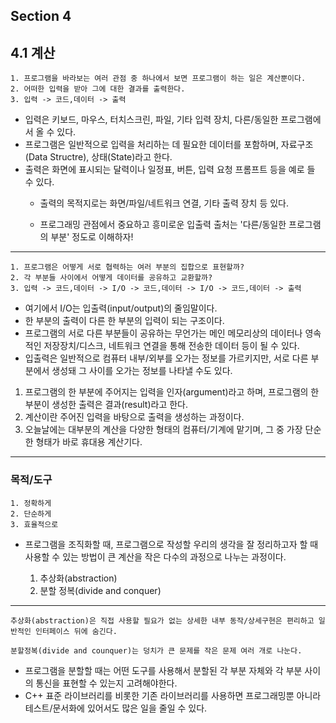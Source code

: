 ## Section 4

## 4.1 계산
    1. 프로그램을 바라보는 여러 관점 중 하나에서 보면 프로그램이 하는 일은 계산뿐이다. 
    2. 어떠한 입력을 받아 그에 대한 결과를 출력한다.
    3. 입력 -> 코드,데이터 -> 출력

- 입력은 키보드, 마우스, 터치스크린, 파일, 기타 입력 장치, 다른/동일한 프로그램에서 올 수 있다.
- 프로그램은 일반적으로 입력을 처리하는 데 필요한 데이터를 포함하며, 자료구조(Data Structre), 상태(State)라고 한다.
- 출력은 화면에 표시되는 달력이나 일정표, 버튼, 입력 요청 프롬프트 등을 예로 들 수 있다. 
    - 출력의 목적지로는 화면/파일/네트워크 연결, 기타 출력 장치 등 있다.

    - 프로그래밍 관점에서 중요하고 흥미로운 입출력 출처는 '다른/동일한 프로그램의 부분' 정도로 이해하자!

---

    1. 프로그램은 어떻게 서로 협력하는 여러 부분의 집합으로 표현할까?
    2. 각 부분들 사이에서 어떻게 데이터를 공유하고 교환할까?
    3. 입력 -> 코드,데이터 -> I/O -> 코드,데이터 -> I/O -> 코드,데이터 -> 출력

- 여기에서 I/O는 입출력(input/output)의 줄임말이다.
- 한 부분의 출력이 다른 한 부분의 입력이 되는 구조이다.
- 프로그램의 서로 다른 부분들이 공유하는 무언가는 메인 메모리상의 데이터나 영속적인 저장장치/디스크, 네트워크 연결을 통해 전송한 데이터 등이 될 수 있다.
- 입출력은 일반적으로 컴퓨터 내부/외부를 오가는 정보를 가르키지만, 서로 다른 부분에서 생성돼 그 사이를 오가는 정보를 나타낼 수도 있다.


1. 프로그램의 한 부분에 주어지는 입력을 인자(argument)라고 하며, 프로그램의 한 부분이 생성한 출력은 결과(result)라고 한다.
2. 계산이란 주어진 입력을 바탕으로 출력을 생성하는 과정이다.
3. 오늘날에는 대부분의 계산을 다양한 형태의 컴퓨터/기계에 맡기며, 그 중 가장 단순한 형태가  바로 휴대용 계산기다.

---

### 목적/도구

    1. 정확하게
    2. 단순하게
    3. 효율적으로

- 프로그램을 조직화할 때, 프로그램으로 작성할 우리의 생각을 잘 정리하고자 할 때 사용할 수 있는 방법이 큰 계산을 작은 다수의 과정으로 나누는 과정이다.

    1. 추상화(abstraction)
    2. 분할 정복(divide and conquer)

---

    추상화(abstraction)은 직접 사용할 필요가 없는 상세한 내부 동작/상세구현은 편리하고 일반적인 인터페이스 뒤에 숨긴다.
    
    분할정복(divide and counquer)는 덩치가 큰 문제를 작은 문제 여러 개로 나눈다.

 - 프로그램을 분할할 때는 어떤 도구를 사용해서 분할된 각 부분 자체와 각 부분 사이의 통신을 표현할 수 있는지 고려해야한다.
 - C++ 표준 라이브러리를 비롯한 기존 라이브러리를 사용하면 프로그래밍뿐 아니라 테스트/문서화에 있어서도 많은 일을 줄일 수 있다.

 
